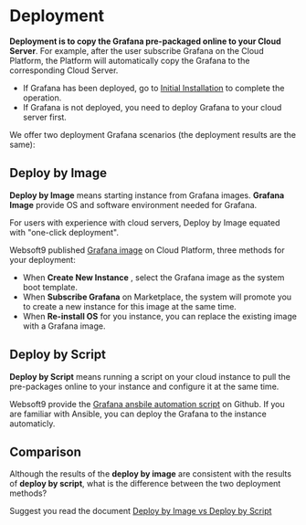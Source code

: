 # Deployment

**Deployment is to copy the Grafana pre-packaged online to your Cloud Server**. For example, after the user subscribe Grafana on the Cloud Platform, the Platform will automatically copy the Grafana to the corresponding Cloud Server.

- If Grafana has been deployed, go to [Initial Installation](/zh/stack-installation.md) to complete the operation.
- If Grafana is not deployed, you need to deploy Grafana to your cloud server first.

We offer two deployment Grafana scenarios (the deployment results are the same):

## Deploy by Image

**Deploy by Image** means starting instance from Grafana images. **Grafana Image** provide OS and software environment needed for Grafana.

For users with experience with cloud servers, Deploy by Image equated with "one-click deployment".

Websoft9 published [Grafana image](https://apps.websoft9.com/grafana) on Cloud Platform, three methods for your deployment:

* When **Create New Instance** , select the Grafana image as the system boot template.
* When **Subscribe Grafana** on Marketplace, the system will promote you to create a new instance for this image at the same time.
* When **Re-install OS** for you instance, you can replace the existing image with a Grafana image.

## Deploy by Script

**Deploy by Script** means running a script on your cloud instance to pull the pre-packages online to your instance and configure it at the same time.

Websoft9 provide the [Grafana ansbile automation script](https://github.com/Websoft9/ansible-grafana) on Github. If you are familiar with Ansible, you can deploy the Grafana to the instance automaticly.

## Comparison

Although the results of the **deploy by image** are consistent with the results of **deploy by script**, what is the difference between the two deployment methods?

Suggest you read the document [Deploy by Image vs Deploy by Script](https://support.websoft9.com/docs/faq/bz-product.html#deployment-comparison)